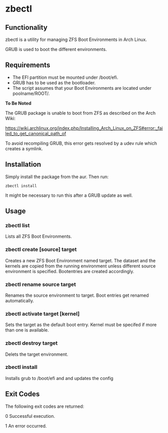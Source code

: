 # zbectl

## Functionality
zbectl is a utility for managing ZFS Boot Environments in Arch Linux.

GRUB is used to boot the different environments.

## Requirements
* The EFI partition must be mounted under /boot/efi.
* GRUB has to be used as the bootloader.
* The script assumes that your Boot Environments are located under poolname/ROOT/.


__To Be Noted__

The GRUB package is unable to boot from ZFS as described on the Arch Wiki:

<https://wiki.archlinux.org/index.php/Installing_Arch_Linux_on_ZFS#error:_failed_to_get_canonical_path_of>

To avoid recompiling GRUB, this error gets resolved by a udev rule which creates a symlink.

## Installation
Simply install the package from the aur.
Then run: 

    zbectl install

It might be necessary to run this after a GRUB update as well.

## Usage
### zbectl list
Lists all ZFS Boot Environments.

### zbectl create [source] target
Creates a new ZFS Boot Environment named target. The dataset and the kernels are copied from the running environment unless different source environment is specified. Bootentries are created accordingly.

### zbectl rename source target
Renames the source environment  to  target. Boot entries get renamed automatically.

### zbectl activate target [kernel]
Sets the target as the default boot entry. Kernel must be specifed if more than one is available.

### zbectl destroy target
Delets the target environment.

### zbectl install
Installs grub to /boot/efi and and updates the config

## Exit Codes
The following exit codes are returned:

0      Successful execution.

1      An error occurred.
